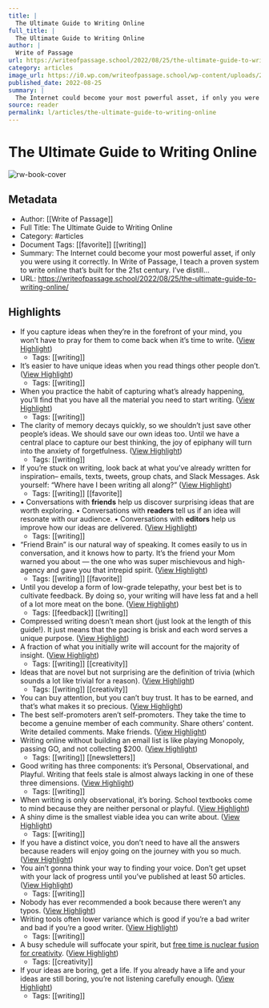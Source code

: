 ```yaml
---
title: |
  The Ultimate Guide to Writing Online
full_title: |
  The Ultimate Guide to Writing Online
author: |
  Write of Passage
url: https://writeofpassage.school/2022/08/25/the-ultimate-guide-to-writing-online/
category: articles
image_url: https://i0.wp.com/writeofpassage.school/wp-content/uploads/2022/08/The-Ultimate-Guide-to-Writing-Online-1-scaled-2.webp?fit=1200%2C900&ssl=1
published_date: 2022-08-25
summary: |
  The Internet could become your most powerful asset, if only you were using it correctly. In Write of Passage, I teach a proven system to write online that’s built for the 21st century. I’ve distill…
source: reader
permalink: l/articles/the-ultimate-guide-to-writing-online
---
```

# The Ultimate Guide to Writing Online

![rw-book-cover](https://i0.wp.com/writeofpassage.school/wp-content/uploads/2022/08/The-Ultimate-Guide-to-Writing-Online-1-scaled-2.webp?fit=1200%2C900&ssl=1)

## Metadata
- Author: [[Write of Passage]]
- Full Title: The Ultimate Guide to Writing Online
- Category: #articles
- Document Tags: [[favorite]] [[writing]] 
- Summary: The Internet could become your most powerful asset, if only you were using it correctly. In Write of Passage, I teach a proven system to write online that’s built for the 21st century. I’ve distill…
- URL: https://writeofpassage.school/2022/08/25/the-ultimate-guide-to-writing-online/

## Highlights
- If you capture ideas when they’re in the forefront of your mind, you won’t have to pray for them to come back when it’s time to write. ([View Highlight](https://read.readwise.io/read/01h196n1201pkj9bq3z4svttgp))
    - Tags: [[writing]] 
- It’s easier to have unique ideas when you read things other people don’t. ([View Highlight](https://read.readwise.io/read/01h196nz8s0z0m2cvg7cb8r5gv))
    - Tags: [[writing]] 
- When you practice the habit of capturing what’s already happening, you’ll find that you have all the material you need to start writing. ([View Highlight](https://read.readwise.io/read/01h1975swhkd0bpsf0ry9px252))
    - Tags: [[writing]] 
- The clarity of memory decays quickly, so we shouldn’t just save other people’s ideas. We should save our own ideas too. Until we have a central place to capture our best thinking, the joy of epiphany will turn into the anxiety of forgetfulness. ([View Highlight](https://read.readwise.io/read/01h1977qy643kyrq8xg29p55vg))
    - Tags: [[writing]] 
- If you’re stuck on writing, look back at what you’ve already written for inspiration– emails, texts, tweets, group chats, and Slack Messages. Ask yourself: “Where have I been writing all along?” ([View Highlight](https://read.readwise.io/read/01h197a7kp0rey491pzpv64t3s))
    - Tags: [[writing]] [[favorite]] 
- • Conversations with **friends** help us discover surprising ideas that are worth exploring.
  • Conversations with **readers** tell us if an idea will resonate with our audience.
  • Conversations with **editors** help us improve how our ideas are delivered. ([View Highlight](https://read.readwise.io/read/01h197kt8dmnkt57pgxxp931k7))
    - Tags: [[writing]] 
- “Friend Brain” is our natural way of speaking. It comes easily to us in conversation, and it knows how to party. It’s the friend your Mom warned you about — the one who was super mischievous and high-agency and gave you that intrepid spirit. ([View Highlight](https://read.readwise.io/read/01h197tf2rx6cq5vq7pcyj4ybx))
    - Tags: [[writing]] [[favorite]] 
- Until you develop a form of low-grade telepathy, your best bet is to cultivate feedback. By doing so, your writing will have less fat and a hell of a lot more meat on the bone. ([View Highlight](https://read.readwise.io/read/01h197zt6qh730s0qcwp0fwc07))
    - Tags: [[feedback]] [[writing]] 
- Compressed writing doesn’t mean short (just look at the length of this guide!). It just means that the pacing is brisk and each word serves a unique purpose. ([View Highlight](https://read.readwise.io/read/01h1982rdqzt6fqyar9cqber4h))
- A fraction of what you initially write will account for the majority of insight. ([View Highlight](https://read.readwise.io/read/01h1982zz1kphca23d0wvqxcdt))
    - Tags: [[writing]] [[creativity]] 
- Ideas that are novel but not surprising are the definition of trivia (which sounds a lot like trivial for a reason). ([View Highlight](https://read.readwise.io/read/01h1984135ppcsxkee45ww2kyv))
    - Tags: [[writing]] [[creativity]] 
- You can buy attention, but you can’t buy trust. It has to be earned, and that’s what makes it so precious. ([View Highlight](https://read.readwise.io/read/01h198777jcxpagt7pmqyw84fh))
- The best self-promoters aren’t self-promoters. They take the time to become a genuine member of each community. Share others’ content. Write detailed comments. Make friends. ([View Highlight](https://read.readwise.io/read/01h198ec6fg9h2vxxkjh1ke9rh))
- Writing online without building an email list is like playing Monopoly, passing GO, and not collecting $200. ([View Highlight](https://read.readwise.io/read/01h198ns397t7myqz6mbck80cv))
    - Tags: [[writing]] [[newsletters]] 
- Good writing has three components: it’s Personal, Observational, and Playful. Writing that feels stale is almost always lacking in one of these three dimensions. ([View Highlight](https://read.readwise.io/read/01h198xr8gqzcc46946pecrq8k))
    - Tags: [[writing]] 
- When writing is only observational, it’s boring. School textbooks come to mind because they are neither personal or playful. ([View Highlight](https://read.readwise.io/read/01h198zgsrn7ckeqhbyhvhks9t))
- A shiny dime is the smallest viable idea you can write about. ([View Highlight](https://read.readwise.io/read/01h1990x66majek51yh5hev4nz))
    - Tags: [[writing]] 
- If you have a distinct voice, you don’t need to have all the answers because readers will enjoy going on the journey with you so much. ([View Highlight](https://read.readwise.io/read/01h1993wn3rmscs1r36scw03zb))
- You ain’t gonna think your way to finding your voice. Don’t get upset with your lack of progress until you’ve published at least 50 articles. ([View Highlight](https://read.readwise.io/read/01h1996pw2xxwn4t948rffngxa))
    - Tags: [[writing]] 
- Nobody has ever recommended a book because there weren’t any typos. ([View Highlight](https://read.readwise.io/read/01h199atvcayqmpan55fqe5aja))
- Writing tools often lower variance which is good if you’re a bad writer and bad if you’re a good writer. ([View Highlight](https://read.readwise.io/read/01h199cardefwp4dtcgqdggggy))
    - Tags: [[writing]] 
- A busy schedule will suffocate your spirit, but [free time is nuclear fusion for creativity](https://twitter.com/david_perell/status/1558117720180379648?s=20&t=3tD0VtUrBnkWreYtVxDKvg). ([View Highlight](https://read.readwise.io/read/01h199k7m4spvn1d6ph02srhj1))
    - Tags: [[creativity]] 
- If your ideas are boring, get a life. If you already have a life and your ideas are still boring, you’re not listening carefully enough. ([View Highlight](https://read.readwise.io/read/01h199jw7g5zwqppx4dev349ag))
    - Tags: [[writing]] 


